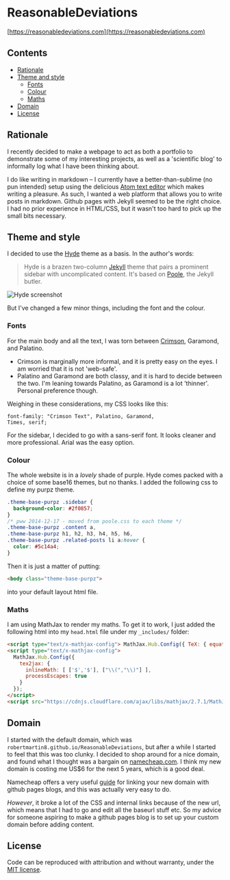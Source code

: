 # ReasonableDeviations

[https://reasonabledeviations.com](https://reasonabledeviations.com)

## Contents

<!-- TOC depthFrom:2 depthTo:6 withLinks:1 updateOnSave:0 orderedList:0 -->

- [Rationale](#rationale)
- [Theme and style](#theme-and-style)
	- [Fonts](#fonts)
	- [Colour](#colour)
	- [Maths](#maths)
- [Domain](#domain)
- [License](#license)

<!-- /TOC -->

## Rationale

I recently decided to make a webpage to act as both a portfolio to demonstrate some of my interesting projects, as well as a 'scientific blog' to informally log what I have been thinking about.

I do like writing in markdown – I currently have a better-than-sublime (no pun intended) setup using the delicious
[Atom text editor](https://atom.io/) which makes writing a pleasure. As such, I wanted a web platform
that allows you to write posts in markdown. Github pages with Jekyll seemed to be the right choice. I had no prior experience in HTML/CSS, but it wasn't too hard to pick up the small bits necessary.


## Theme and style

I decided to use the
[Hyde](https://www.github.com/poole/hyde) theme as a basis. In the author's words:

> Hyde is a brazen two-column [Jekyll](https://jekyllrb.com) theme that pairs a prominent sidebar with uncomplicated content. It's based on [Poole](https://getpoole.com), the Jekyll butler.

![Hyde screenshot](https://f.cloud.github.com/assets/98681/1831228/42af6c6a-7384-11e3-98fb-e0b923ee0468.png)

But I've changed a few minor things, including the font and the colour.

### Fonts

For the main body and all the text, I was torn between [Crimson](https://fonts.google.com/specimen/Crimson+Text?selection.family=Crimson+Text), Garamond, and Palatino.
- Crimson is marginally more informal, and it is pretty easy on the eyes. I am worried that it is not 'web-safe'.
- Palatino and Garamond are both classy, and it is hard to decide between the two. I'm leaning towards Palatino, as Garamond is a lot 'thinner'. Personal preference though.

Weighing in these considerations, my CSS looks like this:

```
font-family: "Crimson Text", Palatino, Garamond,
Times, serif;
```

For the sidebar, I decided to go with a sans-serif font. It looks cleaner and more professional. Arial was the easy option.

### Colour

The whole website is in a *lovely* shade of purple. Hyde comes packed with a choice of some base16 themes, but no thanks. I added the following css to define my purpz theme.

```css
.theme-base-purpz .sidebar {
  background-color: #2f0857;
}
/* pww 2014-12-17 - moved from poole.css to each theme */
.theme-base-purpz .content a,
.theme-base-purpz h1, h2, h3, h4, h5, h6,
.theme-base-purpz .related-posts li a:hover {
  color: #5c14a4;
}
```

Then it is just a matter of putting:

```html
<body class="theme-base-purpz">
```

into your default layout html file.


### Maths

I am using MathJax to render my maths. To get it to work, I just added the following html into my `head.html` file under my `_includes/` folder:

```html
<script type="text/x-mathjax-config"> MathJax.Hub.Config({ TeX: { equationNumbers: { autoNumber: "AMS" } } }); </script>
<script type="text/x-mathjax-config">
  MathJax.Hub.Config({
	tex2jax: {
	  inlineMath: [ ['$','$'], ["\\(","\\)"] ],
	  processEscapes: true
	}
  });
</script>
<script src="https://cdnjs.cloudflare.com/ajax/libs/mathjax/2.7.1/MathJax.js?config=TeX-AMS-MML_HTMLorMML" type="text/javascript"></script>
```

## Domain

I started with the default domain, which was `robertmartin8.github.io/ReasonableDeviations`, but after a while I started to feel that this was too clunky. I decided to shop around for a nice domain, and found what I thought was a bargain on [namecheap.com](https://www.namecheap.com/). I think my new domain is costing me US$6 for the next 5 years, which is a good deal.

Namecheap offers a very useful [guide](https://www.namecheap.com/support/knowledgebase/article.aspx/9645/2208/how-do-i-link-my-domain-to-github-pages) for linking your new domain with github pages blogs, and this was actually very easy to do.

*However*, it broke a lot of the CSS and internal links because of the new url, which means that I had to go and edit all the baseurl stuff etc. So my advice for someone aspiring to make a github pages blog is to set up your custom domain before adding content. 

## License

Code can be reproduced with attribution and without warranty, under the [MIT license](LICENSE.md).
